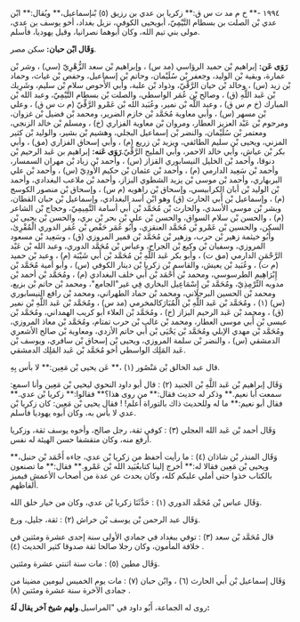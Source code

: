١٩٩٤ -** خ م مد ت س ق:** زكريا بن عدي بن رزيق (٥) بْنإسماعيل،** ويُقال:** ابْن عدي بْن الصلت بن بسطام التَّيْمِيّ، أبويحيى الكوفي، نزيل بغداد، أخو يوسف بن عدي، مولى بني تيم الله، وكان أبوهما نصرانيا، وقيل يهوديا، فأسلم.

**وَقَال ابْن حبان:** سكن مصر.

**رَوَى عَن:** إبراهيم بْن حميد الرؤاسي (مد س) ، وإبراهيم بْن سعد الزُّهْرِيّ (سي) ، وشر بْن عمارة، وبقية بْن الوليد، وجعفر بْن سُلَيْمان، وحاتم بْن إسماعيل، وحفص بْن غياث، وحماد بْن زيد (س) ، وخالد بْن حيان الرَّقِّيّ، وذواد بْن علبة، وأبي الأَحوص سلام بْن سليم، وشَرِيك بْن عَبد اللَّهِ (ق) ، وصالح بْن عُمَر الواسطي، والصلت بْن بسطام التَّيْمِيّ، وعبد الله بْن المبارك (خ م س ق) ، وعبد اللَّه بْن نمير، وعُبَيد الله بْن عَمْرو الرَّقِّيّ (م ت س ق) ، وعلي بْن مسهر (س) ، وأبي معاوية مُحَمَّد بْن خازم الضرير، ومحمد بْن فضيل بْن غزوان، ومرحوم بْن عَبْد العزيز العطار، ومروان بْن معاوية الفزاري (خ) ، ومسلم بْن خالد الزنجي، ومعتمر بْن سُلَيْمان، والنضر بْن إسماعيل البجلي، وهشيم بْن بشير، والوليد بْن كثير المزني، ويحيى بْن سليم الطائفي، ويزيد بْن زريع (م) ، وأبي إسحاق الفزاري (مق) ، وأبي بكر بْن عياش، وأبي خالد الاحمر، وأبي المليح الرَّقِّيّ.**رَوَى عَنه:** إبراهيم بن عَبد الرحيم بْن دنوقا، وأحمد بْن الخليل النيسابوري القزاز (س) ، وأحمد بْن زياد بْن مهران السمسار، وأحمد بْن سَعِيد الدارمي (م) ، وأحمد بْن عثمان بْن حكيم الأَودِيّ (س) ، وأحمد بْن علي البربهاري، وأحمد بْن موسى بْن يزيد الشطوي البزاز، وأحمد بْن ملاعب البغدادي، وأحمد بْن الوليد بْن أبان الكرابيسي، وإسحاق بْن راهويه (م س) ، وإسحاق بْن منصور الكوسج (م) ، وإسماعيل بْن أَبي الحارث (ق) وهو ابْن أسد البغدادي، وإسماعيل بْن حبان القطان، وبشر بْن موسى الأسدي، والحارث بْن مُحَمَّد بْن أَبي أسامة التَّمِيمِيّ، وحجاج بْن الشاعر (م) ، والحسن بْن سلام السواق، والحسن بْن علي بْن بحر بْن بري، والحسن بْن يحيى بْن السكن، والحسين بْن عَمْرو بْن مُحَمَّد العنقزي، وأَبُو عُمَر حَفْص بْن عُمَر الدوري الْمُقْرِئ، وأَبُو خيثمة زهير بْن حرب، وزهير بْن مُحَمَّد بْن قمير المروزي (ق) ، وسَعِيد بْن مسعود المروزي، وسفيان بْن وكيع بْن الجراح، وعباس بْن مُحَمَّد الدوري، وعبد الله بْن عَبْد الرَّحْمَنِ الدارمي (مق ت) ، وأبو بكر عَبد اللَّهِ بْن مُحَمَّد بْن أَبي شَيْبَة (م) ، وعبد بْن حميد (م ت) ، وعُبَيد بْن يعيش، والقاسم بْن زكريا بْن دينار الكوفي (س) ، وأبو أمية مُحَمَّد بْن إِبْرَاهِيم الطرسوسي، ومحمد بْن أَحْمَد بْن أَبي خلف البغدادي (م) ، ومُحَمَّد بْن أحمد بْن مدويه التِّرْمِذِيّ، ومُحَمَّد بْن إِسْمَاعِيل البخاري فِي غير"الجامع"، ومحمد بْن حاتم بْن بزيع، ومحمد بْن الحسين البرجلاني، ومحمد بْن حماد الطهراني، ومحمد بْن رافع النيسابوري (س) (١) ، ومُحَمَّد بْن عَبد اللَّهِ بْن الْمُبَارَكالمخرمي (مد س) ، ومُحَمَّد بْن عَبد اللَّهِ بْن نمير (ق) ، ومحمد بْن عَبد الرحيم البزاز (خ) ، ومُحَمَّد بْن العلاء أبو كريب الهمداني، ومُحَمَّد بْن عيسى بْن أَبي موسى العطار، ومحمد بْن غالب بْن حرب تمتام، ومُحَمَّد بْن معاذ المروزي، ومُحَمَّد بْن مهدي الإبلي ومُحَمَّد بْن يَحْيَى بْن أَبي حاتم الأزدي، ومعاوية بْن صالح الأشعري الدمشقي (س) ، والنضر بْن سلمة المروزي، ويحيى بْن إسحاق بْن سافري، ويوسف بْن عَبد المَلِك الواسطي أخو مُحَمَّد بْن عَبد المَلِك الدمشقي.

قال عبد الخالق بْن مَنْصُور (١) ،** عَن يحيى بْن مَعِين:** لا بأس بِهِ.

وَقَال إبراهيم بْن عَبد اللَّهِ بْن الجنيد (٢) : قال أبو داود النحوي ليحيى بْن مَعِين وأنا اسمع: سمعت أبا نعيم.** وذكر له حديث فقال:** من روى هذا؟** فقالوا:** زكريا بْن عدي.** فقال أبو نعيم:** ما له وللحديث ذاك بالتوراة أعلم! ! فقال يحيى بْن مَعِين: كان زكريا بْن عدي لا بأس به، وكان أبوه يهوديا فأسلم.

وَقَال أحمد بْن عَبد الله العجلي (٣) : كوفي ثقة، رجل صالح، وأخوه يوسف ثقة، وزكريا أرفع منه، وكان متقشفا حسن الهيئة له نفس.

وَقَال المنذر بْن شاذان (٤) : ما رأيت أحفظ من زكريا بْن عدي، جاءه أَحْمَد بْن حنبل،** ويحيى بْن مَعِين فقالا له:** أخرج إلينا كتابعُبَيد الله بْن عَمْرو.** فقال:** ما تصنعون بالكتاب خذوا حتى أملي عليكم كله، وكان يحدث عن عدة من أصحاب الأعمش فيميز ألفاظهم.

وَقَال عباس بْن مُحَمَّد الدوري (١) : حَدَّثَنَا زكريا بْن عدي، وكان من خيار خلق الله.

وَقَال عبد الرحمن بْن يوسف بْن خراش (٢) : ثقة، جليل، ورع.

قال مُحَمَّد بْن سعد (٣) : توفي ببغداد في جمادي الأولى سنة إحدى عشرة ومئتين في خلافة المأمون، وكان رجلا صالحا ثقة صدوقا كثير الحديث (٤) .

وَقَال مطين (٥) : مات سنة اثنتي عشرة ومئتين.

وَقَال إسماعيل بْن أَبي الحارث (٦) ، وابْن حبان (٧) : مات يوم الخميس ليومين مضينا من جمادى الآخرة سنة عشرة ومئتين (٨) .

روى له الجماعة، أَبُو داود في "المراسيل.**ولهم شيخ آخر يقال لَهُ:**